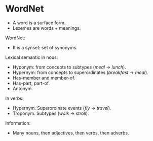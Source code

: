 # WordNet

* A word is a surface form.
* Lexemes are words + meanings.

WordNet:
* It is a synset: set of synonyms.

Lexical semantic in nous:
* Hyponym: from concepts to subtypes (_meal_ -> _lunch_).
* Hypernym: from concepts to superordinates (_breakfast_ -> _meal_).
* Has-member and member-of.
* Has-part, part-of.
* Antonym.

In verbs:
* Hypernym. Superordinate events (_fly_ -> _travel_).
* Troponym. Subtypes (_walk_ -> _stroll_).

Information:
* Many nouns, then adjectives, then verbs, then adverbs.
